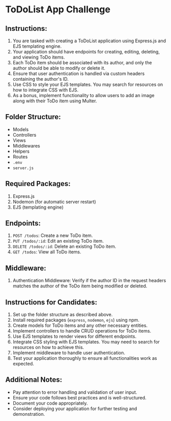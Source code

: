 # ToDoList App Challenge

## Instructions:
1. You are tasked with creating a ToDoList application using Express.js and EJS templating engine.
2. Your application should have endpoints for creating, editing, deleting, and viewing ToDo items.
3. Each ToDo item should be associated with its author, and only the author should be able to modify or delete it.
4. Ensure that user authentication is handled via custom headers containing the author's ID.
5. Use CSS to style your EJS templates. You may search for resources on how to integrate CSS with EJS.
6. As a bonus, implement functionality to allow users to add an image along with their ToDo item using Multer.

## Folder Structure:
- Models
- Controllers
- Views
- Middlewares
- Helpers
- Routes
- `.env`
- `server.js`

## Required Packages:
1. Express.js
2. Nodemon (for automatic server restart)
3. EJS (templating engine)

## Endpoints:
1. `POST /todos`: Create a new ToDo item.
2. `PUT /todos/:id`: Edit an existing ToDo item.
3. `DELETE /todos/:id`: Delete an existing ToDo item.
4. `GET /todos`: View all ToDo items.

## Middleware:
1. Authentication Middleware: Verify if the author ID in the request headers matches the author of the ToDo item being modified or deleted.

## Instructions for Candidates:
1. Set up the folder structure as described above.
2. Install required packages (`express`, `nodemon`, `ejs`) using npm.
3. Create models for ToDo items and any other necessary entities.
4. Implement controllers to handle CRUD operations for ToDo items.
5. Use EJS templates to render views for different endpoints.
6. Integrate CSS styling with EJS templates. You may need to search for resources on how to achieve this.
7. Implement middleware to handle user authentication.
8. Test your application thoroughly to ensure all functionalities work as expected.

## Additional Notes:
- Pay attention to error handling and validation of user input.
- Ensure your code follows best practices and is well-structured.
- Document your code appropriately.
- Consider deploying your application for further testing and demonstration.


